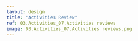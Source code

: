 ```yaml
---
layout: design
title: "Activities Review"
ref: 03.Activities_07.Activities reviews
image: 03.Activities_07.Activities reviews.png
---
```

